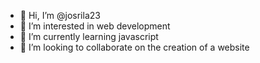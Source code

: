 - 👋 Hi, I’m @josrila23
- 👀 I’m interested in web development
- 🌱 I’m currently learning javascript
- 💞️ I’m looking to collaborate on the creation of a website

<!---
josrila23/josrila23 is a ✨ special ✨ repository because its `README.md` (this file) appears on your GitHub profile.
You can click the Preview link to take a look at your changes.
--->
